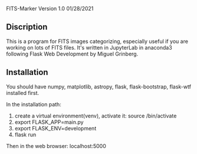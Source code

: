 FITS-Marker Version 1.0   01/28/2021

Discription
------------
This is a program for FITS images categorizing, especially useful if you are working on lots of FITS files.
It's written in JupyterLab in anaconda3 following Flask Web Development by Miguel Grinberg.

Installation
------------
You should have  numpy, matplotlib, astropy, flask, flask-bootstrap, flask-wtf  installed first.

In the installation path:
  1) create a virtual environment(venv), activate it: source <name>/bin/activate
  2) export FLASK_APP=main.py
  3) export FLASK_ENV=development
  4) flask run
  
Then in the web browser: localhost:5000
